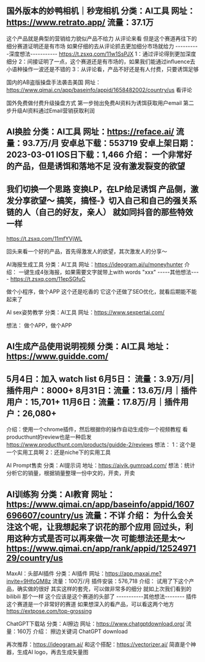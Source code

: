 国外版本的妙鸭相机｜秒宠相机
分类：AI工具
网址：https://www.retrato.app/
流量：37.1万
-----------------------
这个产品就是典型的营销给力貌似产品不给力
从评论来看
但是这个赛道再往下的细分赛道证明还是有市场
如果仔细的去从评论抓去更加细分市场就给力
----------深度想法-----------
https://t.zsxq.com/11w1SsPJX
1：通过评论得到更加深度细分
2：间接证明了一点，这个赛道还是有市场的，如果我们能通过influence去小语种操作一波还是不错的
3：从评论看，产品不好还是有人付费，只要诱饵足够


国内的AB盗版操盘手法袭击美国
网址：https://www.qimai.cn/app/baseinfo/appid/1658482002/country/us
看评论

国外免费做付费升级操盘方式
第一步抛出免费AI资料为诱饵获取用户email
第二步升级AI资料通过Email营销获取利润

AI换脸
分类：AI工具
网址：https://reface.ai/
流量：93.7万/月
安卓总下载：553719
安卓上架日期：2023-03-01
IOS日下载：1,466
介绍：
一个非常好的产品，但是诱饵和落地不足
没有激发裂变的欲望
------------------------
我们切换一个思路
变换LP，在LP给足诱饵
产品侧，激发分享欲望～
搞笑，搞怪-》切入自己和自己的强关系链的人（自己的好友，亲人）
就如同抖音的那些特效一样
------------------------
https://t.zsxq.com/11mfYVjWL

回头来看一个好的产品，首先得激发人的欲望，其次激发人的分享～


AI海报生成工具
分类：AI工具
网址：https://ideogram.ai/u/moneyhunter
介绍：
一键生成4张海报，如果需要文字就带上with words "xxx" 
-----其他想法----
https://t.zsxq.com/11epSGfuC

做个小程序，做个APP
这个还是吃香的
它这个还做了SEO优化，就看后期能不能起来了


AI sex姿势教学
分类：AI工具
网址：https://www.sexpertai.com/

想法：
做个APP，做个APP


AI生成产品使用说明视频
分类：AI工具
地址：https://www.guidde.com/
---------------------
5月4日：加入  watch list
6月5日： 流量：3.9万/月|插件用户：8000+
8月31日：流量：13.6万/月｜插件用户：15,701+
11月6日：流量：17.8万/月｜插件用户：26,080+
---------------------
介绍：使用一个chrome插件，然后根据你的操作自动生成你一个视频教程
看producthunt的review也是一种启发
https://www.producthunt.com/products/guidde-2/reviews
想法：
1：这个是一个实用工具啊
2：还是niche下的实用工具


AI Prompt售卖
分类：AI提示词
地址：https://aivik.gumroad.com/
想法：统计分析它的销量，根据销量整理一份中文的，开卖，开卖


AI训练狗
分类：AI教育
网址：https://www.qimai.cn/app/baseinfo/appid/1607696607/country/us
流量：不详
介绍：
为什么会关注这个呢，让我想起来了识花的那个应用
回过头，利用这种方式是否可以再来做一次
可能想法还是太～
https://www.qimai.cn/app/rank/appid/1252497129/country/us
---------------------------------


MaxAI：头部AI插件
分类：AI插件
网址：https://app.maxai.me?invite=9HfoGM8z
流量：100万/月
插件安装：576,718
介绍：
试用了下这个产品，确实做的很好
其实这样的套壳，可以做非常多的细分
就如上次我们看到的 bilibili 那个一样
这个应该是这个赛道的头部了
-----------其他想法--------
插件这个赛道是一个非常好的赛道
如果想深入的看产品，可以看这两个地方
https://extpose.com/top-grossing


ChatGPT下载站
分类：AI擦边
网址：https://www.chatgptdownload.org/
流量：160万
介绍：
擦边关键词 ChatGPT download


再次推荐：https://ideogram.ai/
和这个搭配：https://vectorizer.ai/
简直是个神器，生成AI logo，再去生成矢量图
